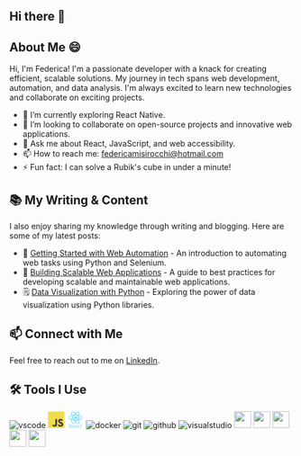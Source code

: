 ## Hi there 👋

## About Me 😄

Hi, I'm Federica! I'm a passionate developer with a knack for creating efficient, scalable solutions. My journey in tech spans web development, automation, and data analysis. I'm always excited to learn new technologies and collaborate on exciting projects.

- 🌱 I’m currently exploring React Native.
- 🤝 I’m looking to collaborate on open-source projects and innovative web applications.
- 💬 Ask me about React, JavaScript, and web accessibility.
- 📫 How to reach me: <federicamisirocchi@hotmail.com>
- ⚡ Fun fact: I can solve a Rubik's cube in under a minute!

## 📚 My Writing & Content

I also enjoy sharing my knowledge through writing and blogging. Here are some of my latest posts:

- 📝 [Getting Started with Web Automation](https://medium.com/@silentBob/getting-started-with-web-automation) - An introduction to automating web tasks using Python and Selenium.
- 📖 [Building Scalable Web Applications](https://medium.com/@silentBob/building-scalable-web-applications) - A guide to best practices for developing scalable and maintainable web applications.
- 🗒️ [Data Visualization with Python](https://medium.com/@silentBob/data-visualization-with-python) - Exploring the power of data visualization using Python libraries.

## 📫 Connect with Me

Feel free to reach out to me on [LinkedIn](https://www.linkedin.com/in/federica-misirocchi-6647b9129/).
<!-- or check out my [personal website](https://silentbob.dev). -->

## 🛠️ Tools I Use

<p align="left">
<img src="https://cdn.jsdelivr.net/gh/devicons/devicon/icons/vscode/vscode-original.svg" alt="vscode" width="30" height="30"/>
<img src="https://raw.githubusercontent.com/devicons/devicon/master/icons/javascript/javascript-original.svg" alt="javascript" width="30" height="30" />
<img src="https://raw.githubusercontent.com/devicons/devicon/master/icons/react/react-original-wordmark.svg" alt="react" width="30" height="30" />
<img src="https://cdn.jsdelivr.net/gh/devicons/devicon/icons/docker/docker-original.svg" alt="docker" width="30" height="30"/>
<img src="https://cdn.jsdelivr.net/gh/devicons/devicon/icons/git/git-original.svg" alt="git" width="30" height="30"/>
<img src="https://cdn.jsdelivr.net/gh/devicons/devicon/icons/github/github-original-wordmark.svg" alt="github" width="30" height="30"/>
<img src="https://cdn.jsdelivr.net/gh/devicons/devicon/icons/visualstudio/visualstudio-plain.svg" alt="visualstudio" width="30" height="30"/>
<img src="https://cdn.jsdelivr.net/gh/devicons/devicon@latest/icons/figma/figma-original.svg" width="30" height="30" />
<img src="https://cdn.jsdelivr.net/gh/devicons/devicon@latest/icons/nodejs/nodejs-plain-wordmark.svg" width="30" height="30"  />
<img src="https://cdn.jsdelivr.net/gh/devicons/devicon@latest/icons/npm/npm-original-wordmark.svg" width="30" height="30" />
<img src="https://cdn.jsdelivr.net/gh/devicons/devicon@latest/icons/css3/css3-plain.svg"  
width="30" height="30"/>
<img src="https://cdn.jsdelivr.net/gh/devicons/devicon@latest/icons/html5/html5-original.svg" width="30" height="30"/>
</p>
